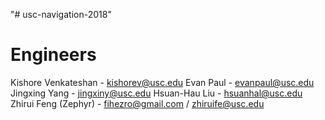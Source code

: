 "# usc-navigation-2018"

# Engineers

Kishore Venkateshan - kishorev@usc.edu
Evan Paul - evanpaul@usc.edu
Jingxing Yang - jingxiny@usc.edu
Hsuan-Hau Liu - hsuanhal@usc.edu
Zhirui Feng (Zephyr) - fihezro@gmail.com / zhiruife@usc.edu
